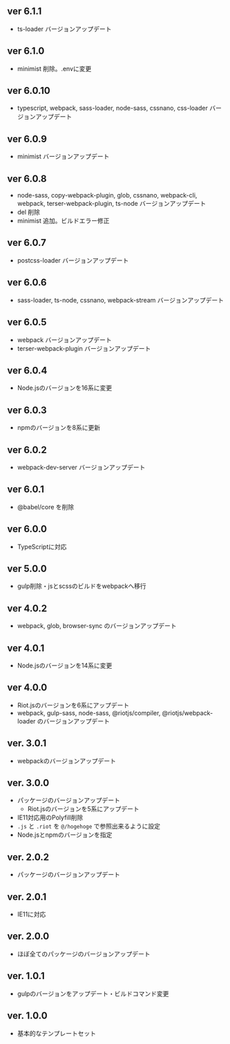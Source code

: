 ## ver 6.1.1

- ts-loader バージョンアップデート

## ver 6.1.0

- minimist 削除。.envに変更

## ver 6.0.10

- typescript, webpack, sass-loader, node-sass, cssnano, css-loader バージョンアップデート

## ver 6.0.9

- minimist バージョンアップデート

## ver 6.0.8

- node-sass, copy-webpack-plugin, glob, cssnano, webpack-cli, webpack, terser-webpack-plugin, ts-node バージョンアップデート
- del 削除
- minimist 追加。ビルドエラー修正

## ver 6.0.7

- postcss-loader バージョンアップデート

## ver 6.0.6

- sass-loader, ts-node, cssnano, webpack-stream バージョンアップデート

## ver 6.0.5

- webpack バージョンアップデート
- terser-webpack-plugin バージョンアップデート

## ver 6.0.4

- Node.jsのバージョンを16系に変更

## ver 6.0.3

- npmのバージョンを8系に更新

## ver 6.0.2

- webpack-dev-server バージョンアップデート

## ver 6.0.1

- @babel/core を削除

## ver 6.0.0

- TypeScriptに対応

## ver 5.0.0

- gulp削除・jsとscssのビルドをwebpackへ移行

## ver 4.0.2

- webpack, glob, browser-sync のバージョンアップデート

## ver 4.0.1

- Node.jsのバージョンを14系に変更

## ver 4.0.0

- Riot.jsのバージョンを6系にアップデート
- webpack, gulp-sass, node-sass, @riotjs/compiler, @riotjs/webpack-loader のバージョンアップデート

## ver. 3.0.1

- webpackのバージョンアップデート

## ver. 3.0.0

- パッケージのバージョンアップデート
  - Riot.jsのバージョンを5系にアップデート
- IE11対応用のPolyfill削除
- `.js` と `.riot` を `@/hogehoge` で参照出来るように設定
- Node.jsとnpmのバージョンを指定


## ver. 2.0.2

- パッケージのバージョンアップデート

## ver. 2.0.1

- IE11に対応


## ver. 2.0.0

- ほぼ全てのパッケージのバージョンアップデート

## ver. 1.0.1

- gulpのバージョンをアップデート・ビルドコマンド変更


## ver. 1.0.0

- 基本的なテンプレートセット
